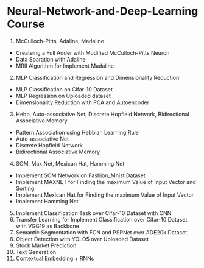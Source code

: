 # Neural-Network-and-Deep-Learning Course

1. McCulloch-Pitts, Adaline, Madaline
  - Createing a Full Adder with Modified McCulloch-Pitts Neuron
  - Data Sparation with Adaline
  - MRII Algorithm for Implement Madaline
2. MLP Classification and Regression and Dimensionality Reduction
  - MLP Classification on Cifar-10 Dataset
  - MLP Regression on Uploaded dataset
  - Dimensionality Reduction with PCA and Autoencoder
3. Hebb, Auto-associative Net, Discrete Hopfield Network, Bidirectional Associative Memory
  - Pattern Association using Hebbian Learning Rule
  - Auto-associative Net
  - Discrete Hopfield Network
  - Bidirectional Associative Memory
4. SOM, Max Net, Mexican Hat, Hamming Net
  - Implement SOM Network on Fashion_Mnist Dataset
  - Implement MAXNET for Finding the maximum Value of Input Vector and Sorting
  - Implement Mexican Hat for Finding the maximum Value of Input Vector
  - Implement Hamming Net
5. Implement Classification Task over Cifar-10 Dataset with CNN
6. Transfer Learning for Implement Classification over Cifar-10 Dataset with VGG19 as Backbone
7. Semantic Segmentation with FCN and PSPNet over ADE20k Dataset
8. Object Detection with YOLO5 over Uploaded Dataset
9. Stock Market Prediction
10. Text Generation
11. Contextual Embedding + RNNs
